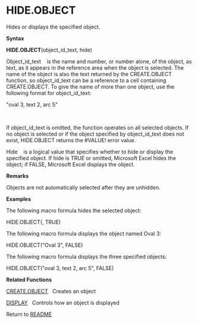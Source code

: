 # HIDE.OBJECT

Hides or displays the specified object.

**Syntax**

**HIDE.OBJECT**(object\_id\_text, hide)

Object\_id\_text&nbsp;&nbsp;&nbsp;&nbsp;is the name and number, or
number alone, of the object, as text, as it appears in the reference
area when the object is selected. The name of the object is also the
text returned by the CREATE.OBJECT function, so object\_id\_text can be
a reference to a cell containing CREATE.OBJECT. To give the name of more
than one object, use the following format for object\_id\_text:

"oval 3, text 2, arc 5"

&nbsp;

If object\_id\_text is omitted, the function operates on all selected
objects. If no object is selected or if the object specified by
object\_id\_text does not exist, HIDE.OBJECT returns the \#VALUE\! error
value.

Hide&nbsp;&nbsp;&nbsp;&nbsp;is a logical value that specifies whether to
hide or display the specified object. If hide is TRUE or omitted,
Microsoft Excel hides the object; if FALSE, Microsoft Excel displays the
object.

**Remarks**

Objects are not automatically selected after they are unhidden.

**Examples**

The following macro formula hides the selected object:

HIDE.OBJECT(, TRUE)

The following macro formula displays the object named Oval 3:

HIDE.OBJECT("Oval 3", FALSE)

The following macro formula displays the three specified objects:

HIDE.OBJECT("oval 3, text 2, arc 5", FALSE)

**Related Functions**

[CREATE.OBJECT](CREATE.OBJECT.md)&nbsp;&nbsp;&nbsp;Creates an object

[DISPLAY](DISPLAY.md)&nbsp;&nbsp;&nbsp;Controls how an object is displayed



Return to [README](README.md)

